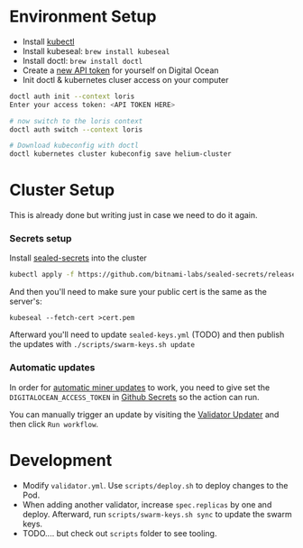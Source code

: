 # Environment Setup

- Install [kubectl](https://kubernetes.io/docs/tasks/tools/)
- Install kubeseal: `brew install kubeseal`
- Install doctl: `brew install doctl`
- Create a [new API token](https://cloud.digitalocean.com/account/api/tokens/new) for yourself on Digital Ocean
- Init doctl & kubernetes cluser access on your computer
```sh
doctl auth init --context loris
Enter your access token: <API TOKEN HERE>

# now switch to the loris context
doctl auth switch --context loris

# Download kubeconfig with doctl
doctl kubernetes cluster kubeconfig save helium-cluster
```

# Cluster Setup
This is already done but writing just in case we need to do it again.

### Secrets setup
Install [sealed-secrets](https://github.com/bitnami-labs/sealed-secrets/releases) into the cluster
```sh
kubectl apply -f https://github.com/bitnami-labs/sealed-secrets/releases/download/v0.15.0/controller.yaml
```

And then you'll need to make sure your public cert is the same as the server's:
```
kubeseal --fetch-cert >cert.pem
```

Afterward you'll need to update `sealed-keys.yml` (TODO) and then publish the updates with `./scripts/swarm-keys.sh update` 

### Automatic updates
In order for [automatic miner updates](https://github.com/caseypugh/helium-validator/blob/main/.github/workflows/update-validator.yml) to work, you need to give set the `DIGITALOCEAN_ACCESS_TOKEN` in [Github Secrets](https://github.com/caseypugh/helium-validator/settings/secrets/actions) so the action can run.

You can manually trigger an update by visiting the [Validator Updater](https://github.com/caseypugh/helium-validator/actions/workflows/update-validator.yml) and then click `Run workflow`.

# Development
- Modify `validator.yml`. Use `scripts/deploy.sh` to deploy changes to the Pod.
- When adding another validator, increase `spec.replicas` by one and deploy. Afterward, run `scripts/swarm-keys.sh sync` to update the swarm keys. 
- TODO.... but check out `scripts` folder to see tooling.